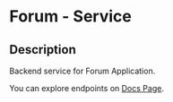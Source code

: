 # Forum - Service
## Description
Backend service for Forum Application.

You can explore endpoints on [Docs Page](https://hub.apitree.com/dosipov/spring-forum/).